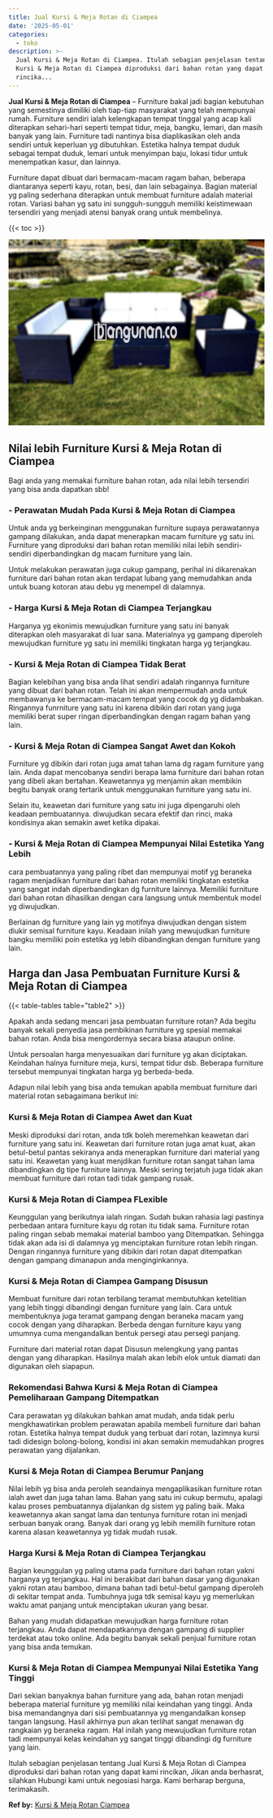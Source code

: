 ```yaml
---
title: Jual Kursi & Meja Rotan di Ciampea
date: '2025-05-01'
categories:
  - toko
description: >-
  Jual Kursi & Meja Rotan di Ciampea. Itulah sebagian penjelasan tentang Jual
  Kursi & Meja Rotan di Ciampea diproduksi dari bahan rotan yang dapat kami
  rincika...
---
```


**Jual Kursi & Meja Rotan di Ciampea** – Furniture bakal jadi bagian kebutuhan yang semestinya dimiliki oleh tiap-tiap masyarakat yang telah mempunyai rumah. Furniture sendiri ialah kelengkapan tempat tinggal yang acap kali diterapkan sehari-hari seperti tempat tidur, meja, bangku, lemari, dan masih banyak yang lain. Furniture tadi nantinya bisa diaplikasikan oleh anda sendiri untuk keperluan yg dibutuhkan. Estetika halnya tempat duduk sebagai tempat duduk, lemari untuk menyimpan baju, lokasi tidur untuk menempatkan kasur, dan lainnya.

Furniture dapat dibuat dari bermacam-macam ragam bahan, beberapa diantaranya seperti kayu, rotan, besi, dan lain sebagainya. Bagian material yg paling sederhana diterapkan untuk membuat furniture adalah material rotan. Variasi bahan yg satu ini sungguh-sungguh memiliki keistimewaan tersendiri yang menjadi atensi banyak orang untuk membelinya.

{{< toc >}}

![Jual Kursi & Meja Rotan di Ciampea](/images/kursi-meja-rotan-murah47.png)

## Nilai lebih Furniture Kursi & Meja Rotan di Ciampea

Bagi anda yang memakai furniture bahan rotan, ada nilai lebih tersendiri yang bisa anda dapatkan sbb!

### \- Perawatan Mudah Pada Kursi & Meja Rotan di Ciampea

Untuk anda yg berkeinginan menggunakan furniture supaya perawatannya gampang dilakukan, anda dapat menerapkan macam furniture yg satu ini. Furniture yang diproduksi dari bahan rotan memiliki nilai lebih sendiri-sendiri diperbandingkan dg macam furniture yang lain.

Untuk melakukan perawatan juga cukup gampang, perihal ini dikarenakan furniture dari bahan rotan akan terdapat lubang yang memudahkan anda untuk buang kotoran atau debu yg menempel di dalamnya.

### \- Harga Kursi & Meja Rotan di Ciampea Terjangkau

Harganya yg ekonimis mewujudkan furniture yang satu ini banyak diterapkan oleh masyarakat di luar sana. Materialnya yg gampang diperoleh mewujudkan furniture yg satu ini memiliki tingkatan harga yg terjangkau.

### \- Kursi & Meja Rotan di Ciampea Tidak Berat

Bagian kelebihan yang bisa anda lihat sendiri adalah ringannya furniture yang dibuat dari bahan rotan. Telah ini akan mempermudah anda untuk membawanya ke bermacam-macam tempat yang cocok dg yg didambakan. Ringannya funrniture yang satu ini karena dibikin dari rotan yang juga memiliki berat super ringan diperbandingkan dengan ragam bahan yang lain.

### \- Kursi & Meja Rotan di Ciampea Sangat Awet dan Kokoh

Furniture yg dibikin dari rotan juga amat tahan lama dg ragam furniture yang lain. Anda dapat mencobanya sendiri berapa lama furniture dari bahan rotan yang dibeli akan bertahan. Keawetannya yg menjamin akan membikin begitu banyak orang tertarik untuk menggunakan furniture yang satu ini.

Selain itu, keawetan dari furniture yang satu ini juga dipengaruhi oleh keadaan pembuatannya. diwujudkan secara efektif dan rinci, maka kondisinya akan semakin awet ketika dipakai.

### \- Kursi & Meja Rotan di Ciampea Mempunyai Nilai Estetika Yang Lebih

cara pembuatannya yang paling ribet dan mempunyai motif yg beraneka ragam menjadikan furniture dari bahan rotan memiliki tingkatan estetika yang sangat indah diperbandingkan dg furniture lainnya. Memiliki furniture dari bahan rotan dihasilkan dengan cara langsung untuk membentuk model yg diwujudkan.

Berlainan dg furniture yang lain yg motifnya diwujudkan dengan sistem diukir semisal furniture kayu. Keadaan inilah yang mewujudkan furniture bangku memiliki poin estetika yg lebih dibandingkan dengan furniture yang lain.

## Harga dan Jasa Pembuatan Furniture Kursi & Meja Rotan di Ciampea

{{< table-tables table="table2" >}}

Apakah anda sedang mencari jasa pembuatan furniture rotan? Ada begitu banyak sekali penyedia jasa pembikinan furniture yg spesial memakai bahan rotan. Anda bisa mengordernya secara biasa ataupun online.

Untuk persoalan harga menyesuaikan dari furniture yg akan diciptakan. Keindahan halnya furniture meja, kursi, tempat tidur dsb. Beberapa furniture tersebut mempunyai tingkatan harga yg berbeda-beda.

Adapun nilai lebih yang bisa anda temukan apabila membuat furniture dari material rotan sebagaimana berikut ini:

### Kursi & Meja Rotan di Ciampea Awet dan Kuat

Meski diproduksi dari rotan, anda tdk boleh meremehkan keawetan dari furniture yang satu ini. Keawetan dari furniture rotan juga amat kuat, akan betul-betul pantas sekiranya anda menerapkan furniture dari material yang satu ini. Keawetan yang kuat menjdikan furniture rotan sangat tahan lama dibandingkan dg tipe furniture lainnya. Meski sering terjatuh juga tidak akan membuat furniture dari rotan tadi tidak gampang rusak.

### Kursi & Meja Rotan di Ciampea FLexible

Keunggulan yang berikutnya ialah ringan. Sudah bukan rahasia lagi pastinya perbedaan antara furniture kayu dg rotan itu tidak sama. Furniture rotan paling ringan sebab memakai material bamboo yang Ditempatkan. Sehingga tidak akan ada isi di dalamnya yg menciptakan furniture rotan lebih ringan. Dengan ringannya furniture yang dibikin dari rotan dapat ditempatkan dengan gampang dimanapun anda menginginkannya.

### Kursi & Meja Rotan di Ciampea Gampang Disusun

Membuat furniture dari rotan terbilang teramat membutuhkan ketelitian yang lebih tinggi dibandingi dengan furniture yang lain. Cara untuk membentuknya juga teramat gampang dengan beraneka macam yang cocok dengan yang diharapkan. Berbeda dengan furniture kayu yang umumnya cuma mengandalkan bentuk persegi atau persegi panjang.

Furniture dari material rotan dapat Disusun melengkung yang pantas dengan yang diharapkan. Hasilnya malah akan lebih elok untuk diamati dan digunakan oleh siapapun.

### Rekomendasi Bahwa Kursi & Meja Rotan di Ciampea Pemeliharaan Gampang Ditempatkan

Cara perawatan yg dilakukan bahkan amat mudah, anda tidak perlu mengkhawatirkan problem perawatan apabila membeli furniture dari bahan rotan. Estetika halnya tempat duduk yang terbuat dari rotan, lazimnya kursi tadi didesign bolong-bolong, kondisi ini akan semakin memudahkan progres perawatan yang dijalankan.

### Kursi & Meja Rotan di Ciampea Berumur Panjang

Nilai lebih yg bisa anda peroleh seandainya mengaplikasikan furniture rotan ialah awet dan juga tahan lama. Bahan yang satu ini cukup bermutu, apalagi kalau proses pembuatannya dijalankan dg sistem yg paling baik. Maka keawetannya akan sangat lama dan tentunya furniture rotan ini menjadi serbuan banyak orang. Banyak dari orang yg lebih memilih furniture rotan karena alasan keawetannya yg tidak mudah rusak.

### Harga Kursi & Meja Rotan di Ciampea Terjangkau

Bagian keunggulan yg paling utama pada furniture dari bahan rotan yakni harganya yg terjangkau. Hal ini berakibat dari bahan dasar yang digunakan yakni rotan atau bamboo, dimana bahan tadi betul-betul gampang diperoleh di sekitar tempat anda. Tumbuhnya juga tdk semisal kayu yg memerlukan waktu amat panjang untuk menciptakan ukuran yang besar.

Bahan yang mudah didapatkan mewujudkan harga furniture rotan terjangkau. Anda dapat mendapatkannya dengan gampang di supplier terdekat atau toko online. Ada begitu banyak sekali penjual furniture rotan yang bisa anda temukan.

### Kursi & Meja Rotan di Ciampea Mempunyai Nilai Estetika Yang Tinggi

Dari sekian banyaknya bahan furniture yang ada, bahan rotan menjadi beberapa material furniture yg memiliki nilai keindahan yang tinggi. Anda bisa memandangnya dari sisi pembuatannya yg mengandalkan konsep tangan langsung. Hasil akhirnya pun akan terlihat sangat menawan dg rangkaian yg beraneka ragam. Hal inilah yang mewujudkan furniture rotan tadi mempunyai kelas keindahan yg sangat tinggi dibandingi dg furniture yang lain.

Itulah sebagian penjelasan tentang Jual Kursi & Meja Rotan di Ciampea diproduksi dari bahan rotan yang dapat kami rincikan, Jikan anda berhasrat, silahkan Hubungi kami untuk negosiasi harga. Kami berharap berguna, terimakasih.

**Ref by:** [Kursi & Meja Rotan Ciampea](https://id.wikipedia.org/wiki/Kursi)
